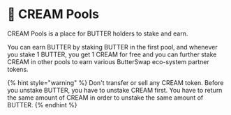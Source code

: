 # 🧁 CREAM Pools

CREAM Pools is a place for BUTTER holders to stake and earn.

You can earn BUTTER by staking BUTTER in the first pool, and whenever you stake 1 BUTTER, you get 1 CREAM for free and you can further stake CREAM in other pools to earn various ButterSwap eco-system partner tokens.

{% hint style="warning" %}
Don't transfer or sell any CREAM token. Before you unstake BUTTER, you have to unstake CREAM first. You have to return the same amount of CREAM in order to unstake the same amount of BUTTER. 
{% endhint %}

